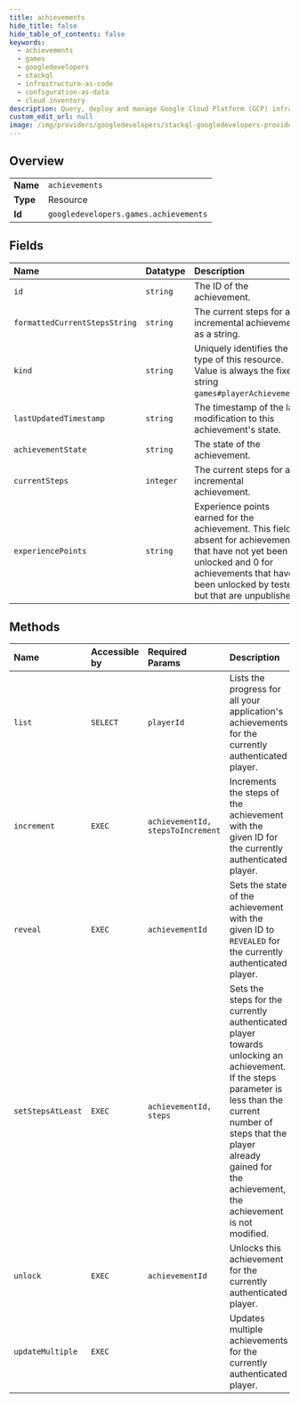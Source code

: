 ```yaml
---
title: achievements
hide_title: false
hide_table_of_contents: false
keywords:
  - achievements
  - games
  - googledevelopers    
  - stackql
  - infrastructure-as-code
  - configuration-as-data
  - cloud inventory
description: Query, deploy and manage Google Cloud Platform (GCP) infrastructure and resources using SQL
custom_edit_url: null
image: /img/providers/googledevelopers/stackql-googledevelopers-provider-featured-image.png
---
```

  
    

## Overview
<table><tbody>
<tr><td><b>Name</b></td><td><code>achievements</code></td></tr>
<tr><td><b>Type</b></td><td>Resource</td></tr>
<tr><td><b>Id</b></td><td><code>googledevelopers.games.achievements</code></td></tr>
</tbody></table>

## Fields
| Name | Datatype | Description |
|:-----|:---------|:------------|
| `id` | `string` | The ID of the achievement. |
| `formattedCurrentStepsString` | `string` | The current steps for an incremental achievement as a string. |
| `kind` | `string` | Uniquely identifies the type of this resource. Value is always the fixed string `games#playerAchievement`. |
| `lastUpdatedTimestamp` | `string` | The timestamp of the last modification to this achievement's state. |
| `achievementState` | `string` | The state of the achievement. |
| `currentSteps` | `integer` | The current steps for an incremental achievement. |
| `experiencePoints` | `string` | Experience points earned for the achievement. This field is absent for achievements that have not yet been unlocked and 0 for achievements that have been unlocked by testers but that are unpublished. |
## Methods
| Name | Accessible by | Required Params | Description |
|:-----|:--------------|:----------------|:------------|
| `list` | `SELECT` | `playerId` | Lists the progress for all your application's achievements for the currently authenticated player. |
| `increment` | `EXEC` | `achievementId, stepsToIncrement` | Increments the steps of the achievement with the given ID for the currently authenticated player. |
| `reveal` | `EXEC` | `achievementId` | Sets the state of the achievement with the given ID to `REVEALED` for the currently authenticated player. |
| `setStepsAtLeast` | `EXEC` | `achievementId, steps` | Sets the steps for the currently authenticated player towards unlocking an achievement. If the steps parameter is less than the current number of steps that the player already gained for the achievement, the achievement is not modified. |
| `unlock` | `EXEC` | `achievementId` | Unlocks this achievement for the currently authenticated player. |
| `updateMultiple` | `EXEC` |  | Updates multiple achievements for the currently authenticated player. |
